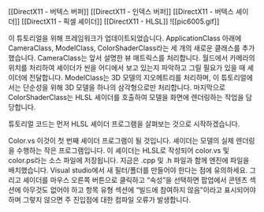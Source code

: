 

[[DirectX11 - 버텍스 버퍼]]
[[DirectX11 - 인덱스 버퍼]]
[[DirectX11 - 버텍스 셰이더]]
[[DirectX11 - 픽셀 셰이더]]
[[DirectX11 - HLSL]]
![[pic6005.gif]]

이 튜토리얼을 위해 프레임워크가 업데이트되었습니다. ApplicationClass 아래에 CameraClass, ModelClass, ColorShaderClass라는 세 개의 새로운 클래스를 추가했습니다. CameraClass는 앞서 설명한 뷰 매트릭스를 처리합니다. 월드에서 카메라의 위치를 처리하여 셰이더가 씬을 어디에서 보고 있는지 파악하고 그릴 필요가 있을 때 셰이더에 전달합니다. ModelClass는 3D 모델의 지오메트리를 처리하며, 이 튜토리얼에서는 단순성을 위해 3D 모델을 하나의 삼각형으로만 처리합니다. 마지막으로 ColorShaderClass는 HLSL 셰이더를 호출하여 모델을 화면에 렌더링하는 작업을 담당합니다.

튜토리얼 코드는 먼저 HLSL 셰이더 프로그램을 살펴보는 것으로 시작하겠습니다.

Color.vs
이것이 첫 번째 셰이더 프로그램이 될 것입니다. 셰이더는 모델의 실제 렌더링을 수행하는 작은 프로그램입니다. 이 셰이더는 HLSL로 작성되어 color.vs 및 color.ps라는 소스 파일에 저장됩니다. 지금은 .cpp 및 .h 파일과 함께 엔진에 파일을 배치했습니다. Visual studio에서 새 필터/폴더를 만들어야 한다는 점에 유의하세요. 그리고 셰이더를 마우스 오른쪽 버튼으로 클릭하고 “속성”을 선택하면 팝업에서 콘텐츠 섹션에 아무것도 없어야 하고 항목 유형 섹션에 “빌드에 참여하지 않음”이라고 표시되어야 하며 그렇지 않으면 주 진입점에 대한 컴파일 오류가 발생합니다.





